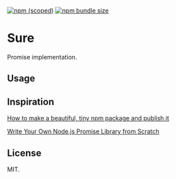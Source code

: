 [![npm (scoped)](https://img.shields.io/npm/v/@michgonch/sure.svg)](https://github.com/michgonch/sure)
[![npm bundle size](https://img.shields.io/bundlephobia/min/@michgonch/sure.svg)](https://github.com/michgonch/sure)

# Sure

Promise implementation.

## Usage

## Inspiration

[How to make a beautiful, tiny npm package and publish it](https://medium.freecodecamp.org/how-to-make-a-beautiful-tiny-npm-package-and-publish-it-2881d4307f78)

[Write Your Own Node.js Promise Library from Scratch](https://thecodebarbarian.com/write-your-own-node-js-promise-library-from-scratch.html)

## License

MIT.
